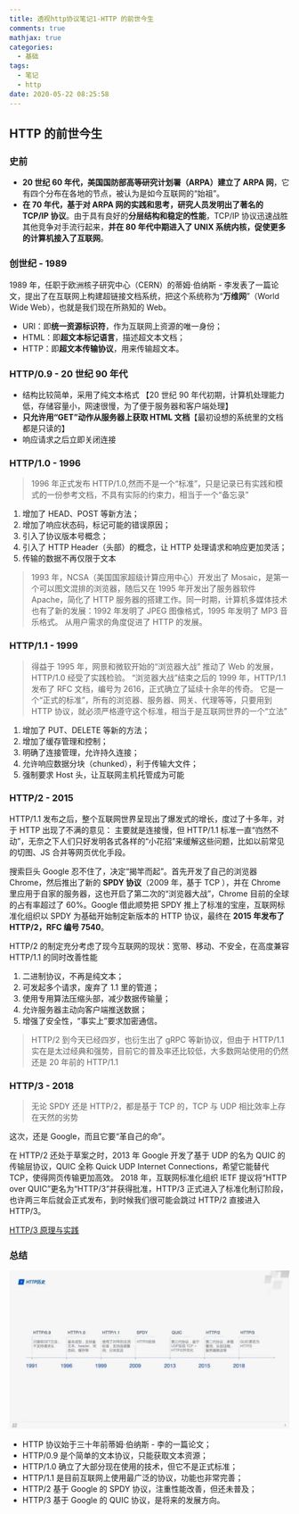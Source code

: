 ```yaml
---
title: 透视http协议笔记1-HTTP 的前世今生
comments: true
mathjax: true
categories:
  - 基础
tags:
  - 笔记
  - http
date: 2020-05-22 08:25:58
---
```


## HTTP 的前世今生

### 史前

- **20 世纪 60 年代，美国国防部高等研究计划署（ARPA）建立了 ARPA 网**，它有四个分布在各地的节点，被认为是如今互联网的“始祖”。
- **在 70 年代，基于对 ARPA 网的实践和思考，研究人员发明出了著名的 TCP/IP 协议**。由于具有良好的**分层结构和稳定的性能**，TCP/IP 协议迅速战胜其他竞争对手流行起来，**并在 80 年代中期进入了 UNIX 系统内核，促使更多的计算机接入了互联网**。

### 创世纪 - 1989

1989 年，任职于欧洲核子研究中心（CERN）的蒂姆·伯纳斯 - 李发表了一篇论文，提出了在互联网上构建超链接文档系统，把这个系统称为“**万维网**”（World Wide Web），也就是我们现在所熟知的 Web。

- URI：即**统一资源标识符**，作为互联网上资源的唯一身份；
- HTML：即**超文本标记语言**，描述超文本文档；
- HTTP：即**超文本传输协议**，用来传输超文本。

### HTTP/0.9 - 20 世纪 90 年代

- 结构比较简单，采用了纯文本格式 【20 世纪 90 年代初期，计算机处理能力低，存储容量小，网速很慢，为了便于服务器和客户端处理】
- **只允许用“GET”动作从服务器上获取 HTML 文档**【最初设想的系统里的文档都是只读的】
- 响应请求之后立即关闭连接

### HTTP/1.0 - 1996

> 1996 年正式发布 HTTP/1.0,然而不是一个“标准”，只是记录已有实践和模式的一份参考文档，不具有实际的约束力，相当于一个“备忘录”

1. 增加了 HEAD、POST 等新方法；
2. 增加了响应状态码，标记可能的错误原因；
3. 引入了协议版本号概念；
4. 引入了 HTTP Header（头部）的概念，让 HTTP 处理请求和响应更加灵活；
5. 传输的数据不再仅限于文本

> 1993 年，NCSA（美国国家超级计算应用中心）开发出了 Mosaic，是第一个可以图文混排的浏览器，随后又在 1995 年开发出了服务器软件 Apache，简化了 HTTP 服务器的搭建工作。同一时期，计算机多媒体技术也有了新的发展：1992 年发明了 JPEG 图像格式，1995 年发明了 MP3 音乐格式。 从用户需求的角度促进了 HTTP 的发展。

### HTTP/1.1 - 1999

> 得益于 1995 年，网景和微软开始的“浏览器大战” 推动了 Web 的发展，HTTP/1.0 经受了实践检验。
> “浏览器大战”结束之后的 1999 年，HTTP/1.1 发布了 RFC 文档，编号为 2616，正式确立了延续十余年的传奇。
> 它是一个“正式的标准”，所有的浏览器、服务器、网关、代理等等，只要用到 HTTP 协议，就必须严格遵守这个标准，相当于是互联网世界的一个“立法”

1. 增加了 PUT、DELETE 等新的方法；
2. 增加了缓存管理和控制；
3. 明确了连接管理，允许持久连接；
4. 允许响应数据分块（chunked），利于传输大文件；
5. 强制要求 Host 头，让互联网主机托管成为可能

### HTTP/2 - 2015

HTTP/1.1 发布之后，整个互联网世界呈现出了爆发式的增长，度过了十多年，对于 HTTP 出现了不满的意见：
主要就是连接慢，但 HTTP/1.1 标准一直“岿然不动”，无奈之下人们只好发明各式各样的“小花招”来缓解这些问题，比如以前常见的切图、JS 合并等网页优化手段。

搜索巨头 Google 忍不住了，决定“揭竿而起”。首先开发了自己的浏览器 Chrome，然后推出了新的 **SPDY 协议**（2009 年，基于 TCP ），并在 Chrome 里应用于自家的服务器，这也开启了第二次的“浏览器大战”，Chrome 目前的全球的占有率超过了 60%。Google 借此顺势把 SPDY 推上了标准的宝座，互联网标准化组织以 SPDY 为基础开始制定新版本的 HTTP 协议，最终在 **2015 年发布了 HTTP/2，RFC 编号 7540**。

HTTP/2 的制定充分考虑了现今互联网的现状：宽带、移动、不安全，在高度兼容 HTTP/1.1 的同时改善性能

1. 二进制协议，不再是纯文本；
2. 可发起多个请求，废弃了 1.1 里的管道；
3. 使用专用算法压缩头部，减少数据传输量；
4. 允许服务器主动向客户端推送数据；
5. 增强了安全性，“事实上”要求加密通信。

> HTTP/2 到今天已经四岁，也衍生出了 gRPC 等新协议，但由于 HTTP/1.1 实在是太过经典和强势，目前它的普及率还比较低，大多数网站使用的仍然还是 20 年前的 HTTP/1.1

### HTTP/3 - 2018

> 无论 SPDY 还是 HTTP/2，都是基于 TCP 的，TCP 与 UDP 相比效率上存在天然的劣势

这次，还是 Google，而且它要“革自己的命”。

在 HTTP/2 还处于草案之时，2013 年 Google 开发了基于 UDP 的名为 QUIC 的传输层协议，QUIC 全称 Quick UDP Internet Connections，希望它能替代 TCP，使得网页传输更加高效。
2018 年，互联网标准化组织 IETF 提议将“HTTP over QUIC”更名为“HTTP/3”并获得批准，HTTP/3 正式进入了标准化制订阶段，也许两三年后就会正式发布，到时候我们很可能会跳过 HTTP/2 直接进入 HTTP/3。

[HTTP/3 原理与实践](https://mp.weixin.qq.com/s/iF0wbV5o7HVjGG_Cb-RcOg)

### 总结

![http 历史](/images/http/history.jpeg)

- HTTP 协议始于三十年前蒂姆·伯纳斯 - 李的一篇论文；
- HTTP/0.9 是个简单的文本协议，只能获取文本资源；
- HTTP/1.0 确立了大部分现在使用的技术，但它不是正式标准；
- HTTP/1.1 是目前互联网上使用最广泛的协议，功能也非常完善；
- HTTP/2 基于 Google 的 SPDY 协议，注重性能改善，但还未普及；
- HTTP/3 基于 Google 的 QUIC 协议，是将来的发展方向。
